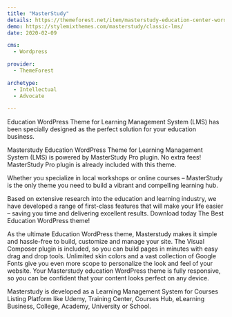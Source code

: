 ```yaml
---
title: "MasterStudy"
details: https://themeforest.net/item/masterstudy-education-center-wordpress-theme/12170274
demo: https://stylemixthemes.com/masterstudy/classic-lms/
date: 2020-02-09

cms: 
  - Wordpress

provider: 
  - ThemeForest

archetype:
  - Intellectual
  - Advocate
  
---
```


Education WordPress Theme for Learning Management System (LMS) has been specially designed as the perfect solution for your education business.

Masterstudy Education WordPress Theme for Learning Management System (LMS) is powered by MasterStudy Pro plugin. No extra fees! MasterStudy Pro plugin is already included with this theme.

Whether you specialize in local workshops or online courses – MasterStudy is the only theme you need to build a vibrant and compelling learning hub.

Based on extensive research into the education and learning industry, we have developed a range of first-class features that will make your life easier – saving you time and delivering excellent results. Download today The Best Education WordPress theme!

As the ultimate Education WordPress theme, Masterstudy makes it simple and hassle-free to build, customize and manage your site. The Visual Composer plugin is included, so you can build pages in minutes with easy drag and drop tools. Unlimited skin colors and a vast collection of Google Fonts give you even more scope to personalize the look and feel of your website. Your Masterstudy education WordPress theme is fully responsive, so you can be confident that your content looks perfect on any device.

Masterstudy is developed as a Learning Management System for Courses Listing Platform like Udemy, Training Center, Courses Hub, eLearning Business, College, Academy, University or School.
